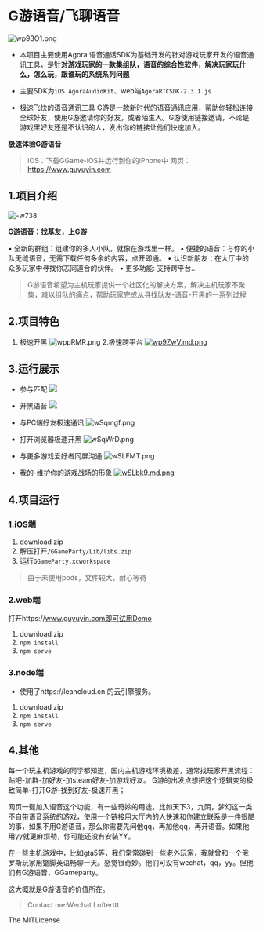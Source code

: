 # G游语音/飞聊语音
![wp93O1.png](https://s1.ax1x.com/2020/09/02/wp93O1.png)
* 本项目主要使用Agora 语音通话SDK为基础开发的针对游戏玩家开发的语音通讯工具，是**针对游戏玩家的一款集组队，语音的综合性软件，解决玩家玩什么，怎么玩，跟谁玩的系统系列问题**
* 主要SDK为```iOS AgoraAudioKit```、web端```AgoraRTCSDK-2.3.1.js```

* 极速飞快的语音通讯工具
G游是一款新时代的语音通讯应用，帮助你轻松连接全球好友，使用G游邀请你的好友，或者陌生人。G游使用链接邀请，不论是游戏里好友还是不认识的人，发出你的链接让他们快速加入。


**极速体验G游语音**
>iOS：下载GGame-iOS并运行到你的iPhone中
网页：https://www.guyuyin.com

## 1.项目介绍
![-w738](https://s1.ax1x.com/2020/09/02/wS7e3T.png)

**G游语音：找基友，上G游**

•  全新的群组：组建你的多人小队，就像在游戏里一样。
•  便捷的语音：与你的小队无缝语音，无需下载任何多余的内容，点开即通。
•  认识新朋友：在大厅中的众多玩家中寻找你志同道合的伙伴。
•  更多功能: 支持跨平台…	

> G游语音希望为主机玩家提供一个社区化的解决方案，解决主机玩家不聚集，难以组队的痛点，帮助玩家完成从寻找队友-语音-开黑的一系列过程

## 2.项目特色
1. 极速开黑
![wppRMR.png](https://s1.ax1x.com/2020/09/02/wppRMR.png)
2.极速跨平台
[![wp9ZwV.md.png](https://s1.ax1x.com/2020/09/02/wp9ZwV.md.png)](https://imgchr.com/i/wp9ZwV)

## 3.运行展示
* 参与匹配
![](https://s1.ax1x.com/2020/09/02/wSbfNn.md.png)

* 开黑语音
![](https://s1.ax1x.com/2020/09/02/wSqAUA.md.png)

* 与PC端好友极速通讯
![wSqmgf.png](https://s1.ax1x.com/2020/09/02/wSqmgf.png)

* 打开浏览器极速开黑
![wSqWrD.png](https://s1.ax1x.com/2020/09/02/wSqWrD.md.png)

* 与更多游戏爱好者同屏沟通
![wSLFMT.png](https://s1.ax1x.com/2020/09/02/wSLFMT.md.png)

* 我的-维护你的游戏战场的形象
[![wSLbk9.md.png](https://s1.ax1x.com/2020/09/02/wSLbk9.md.png)](https://imgchr.com/i/wSLbk9)

## 4.项目运行
### 1.iOS端
1. download zip
2. 解压打开```/GGameParty/Lib/libs.zip```
3. 运行```GGameParty.xcworkspace```

> 由于未使用pods，文件较大，耐心等待

### 2.web端
打开https://www.guyuyin.com即可试用Demo
1. download zip
2. ```npm install```
3. ```npm serve```

### 3.node端
* 使用了https://leancloud.cn 的云引擎服务。
1. download zip
2. ```npm install```
3. ```npm serve```

## 4.其他
每一个玩主机游戏的同学都知道，国内主机游戏环境极差，通常找玩家开黑流程：贴吧-加群-加好友-加steam好友-加游戏好友。
G游的出发点想把这个逻辑变的极致简单-打开G游-找到好友-极速开黑；

网页一键加入语音这个功能，有一些奇妙的用途。比如天下3，九阴，梦幻这一类不自带语音系统的游戏，使用一个链接用大厅内的人快速和你建立联系是一件很酷的事，如果不用G游语音，那么你需要先问他qq，再加他qq，再开语音。如果他用yy就更麻烦勒，你可能还没有安装YY。

在一些主机游戏中，比如gta5等，我们常常碰到一些老外玩家，我就曾和一个俄罗斯玩家用蹩脚英语畅聊一天。感觉很奇妙。他们可没有wechat，qq，yy。但他们有G游语音，GGameparty。

这大概就是G游语音的价值所在。

>Contact me:Wechat Lofterttt

The MITLicense
